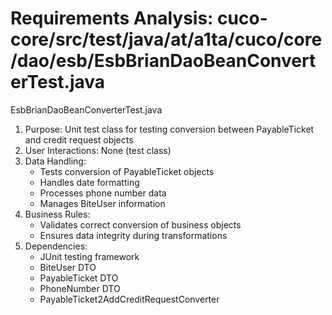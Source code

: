 # Requirements Analysis: cuco-core/src/test/java/at/a1ta/cuco/core/dao/esb/EsbBrianDaoBeanConverterTest.java

EsbBrianDaoBeanConverterTest.java
1. Purpose: Unit test class for testing conversion between PayableTicket and credit request objects
2. User Interactions: None (test class)
3. Data Handling:
   - Tests conversion of PayableTicket objects
   - Handles date formatting
   - Processes phone number data
   - Manages BiteUser information
4. Business Rules:
   - Validates correct conversion of business objects
   - Ensures data integrity during transformations
5. Dependencies:
   - JUnit testing framework
   - BiteUser DTO
   - PayableTicket DTO
   - PhoneNumber DTO
   - PayableTicket2AddCreditRequestConverter